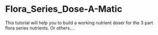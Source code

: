 # Flora_Series_Dose-A-Matic
This tutorial will help you to build a working nutrient doser for the 3 part flora series nutrients. Or others....
